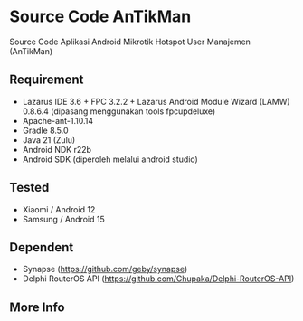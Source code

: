 # Source Code AnTikMan
Source Code Aplikasi Android Mikrotik Hotspot User Manajemen (AnTikMan)

## Requirement
- Lazarus IDE 3.6 + FPC 3.2.2 + Lazarus Android Module Wizard (LAMW) 0.8.6.4 (dipasang menggunakan tools fpcupdeluxe)
- Apache-ant-1.10.14
- Gradle 8.5.0
- Java 21 (Zulu)
- Android NDK r22b 
- Android SDK (diperoleh melalui android studio)

## Tested
- Xiaomi / Android 12 
- Samsung / Android 15 

## Dependent
- Synapse (https://github.com/geby/synapse)
- Delphi RouterOS API (https://github.com/Chupaka/Delphi-RouterOS-API)

## More Info
